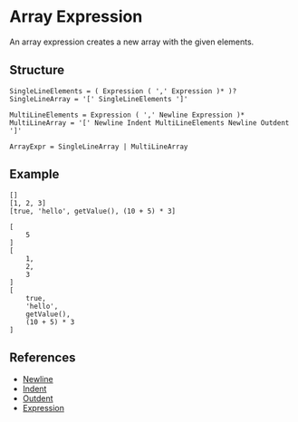 # Array Expression

An array expression creates a new array with the given elements.

## Structure
```grammar
SingleLineElements = ( Expression ( ',' Expression )* )?
SingleLineArray = '[' SingleLineElements ']'

MultiLineElements = Expression ( ',' Newline Expression )*
MultiLineArray = '[' Newline Indent MultiLineElements Newline Outdent ']'

ArrayExpr = SingleLineArray | MultiLineArray
```

## Example
```syntek
[]
[1, 2, 3]
[true, 'hello', getValue(), (10 + 5) * 3]

[
	5
]
[
	1,
	2,
	3
]
[
	true,
	'hello',
	getValue(),
	(10 + 5) * 3
]
```

## References
- [Newline](/spec/grammar/lexical-grammar.html#newline)
- [Indent](/spec/grammar/lexical-grammar.html#indent)
- [Outdent](/spec/grammar/lexical-grammar.html#outdent)
- [Expression](/spec/grammar/expressions/)
